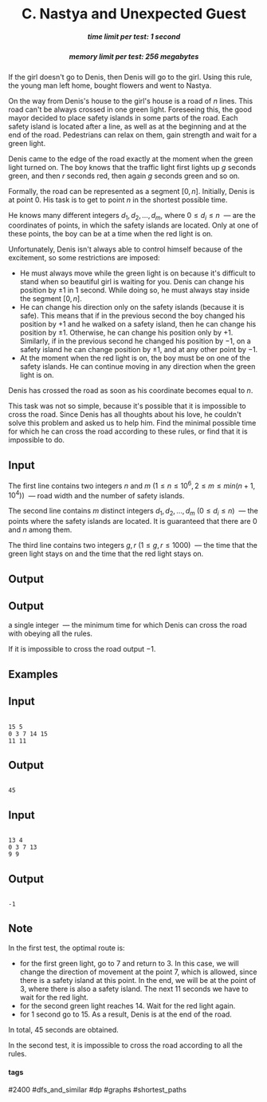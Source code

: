 <h1 style='text-align: center;'> C. Nastya and Unexpected Guest</h1>

<h5 style='text-align: center;'>time limit per test: 1 second</h5>
<h5 style='text-align: center;'>memory limit per test: 256 megabytes</h5>

 If the girl doesn't go to Denis, then Denis will go to the girl. Using this rule, the young man left home, bought flowers and went to Nastya. 

On the way from Denis's house to the girl's house is a road of $n$ lines. This road can't be always crossed in one green light. Foreseeing this, the good mayor decided to place safety islands in some parts of the road. Each safety island is located after a line, as well as at the beginning and at the end of the road. Pedestrians can relax on them, gain strength and wait for a green light.

Denis came to the edge of the road exactly at the moment when the green light turned on. The boy knows that the traffic light first lights up $g$ seconds green, and then $r$ seconds red, then again $g$ seconds green and so on.

Formally, the road can be represented as a segment $[0, n]$. Initially, Denis is at point $0$. His task is to get to point $n$ in the shortest possible time.

He knows many different integers $d_1, d_2, \ldots, d_m$, where $0 \leq d_i \leq n$  — are the coordinates of points, in which the safety islands are located. Only at one of these points, the boy can be at a time when the red light is on.

Unfortunately, Denis isn't always able to control himself because of the excitement, so some restrictions are imposed:

* He must always move while the green light is on because it's difficult to stand when so beautiful girl is waiting for you. Denis can change his position by $\pm 1$ in $1$ second. While doing so, he must always stay inside the segment $[0, n]$.
* He can change his direction only on the safety islands (because it is safe). This means that if in the previous second the boy changed his position by $+1$ and he walked on a safety island, then he can change his position by $\pm 1$. Otherwise, he can change his position only by $+1$. Similarly, if in the previous second he changed his position by $-1$, on a safety island he can change position by $\pm 1$, and at any other point by $-1$.
* At the moment when the red light is on, the boy must be on one of the safety islands. He can continue moving in any direction when the green light is on.

Denis has crossed the road as soon as his coordinate becomes equal to $n$.

This task was not so simple, because it's possible that it is impossible to cross the road. Since Denis has all thoughts about his love, he couldn't solve this problem and asked us to help him. Find the minimal possible time for which he can cross the road according to these rules, or find that it is impossible to do.

## Input

The first line contains two integers $n$ and $m$ $(1 \leq n \leq 10^6, 2 \leq m \leq min(n + 1, 10^4))$  — road width and the number of safety islands.

The second line contains $m$ distinct integers $d_1, d_2, \ldots, d_m$ $(0 \leq d_i \leq n)$  — the points where the safety islands are located. It is guaranteed that there are $0$ and $n$ among them.

The third line contains two integers $g, r$ $(1 \leq g, r \leq 1000)$  — the time that the green light stays on and the time that the red light stays on.

## Output

## Output

 a single integer  — the minimum time for which Denis can cross the road with obeying all the rules.

If it is impossible to cross the road output $-1$.

## Examples

## Input


```

15 5
0 3 7 14 15
11 11

```
## Output


```

45
```
## Input


```

13 4
0 3 7 13
9 9

```
## Output


```

-1
```
## Note

In the first test, the optimal route is: 

* for the first green light, go to $7$ and return to $3$. In this case, we will change the direction of movement at the point $7$, which is allowed, since there is a safety island at this point. In the end, we will be at the point of $3$, where there is also a safety island. The next $11$ seconds we have to wait for the red light.
* for the second green light reaches $14$. Wait for the red light again.
* for $1$ second go to $15$. As a result, Denis is at the end of the road.

In total, $45$ seconds are obtained.

In the second test, it is impossible to cross the road according to all the rules.



#### tags 

#2400 #dfs_and_similar #dp #graphs #shortest_paths 